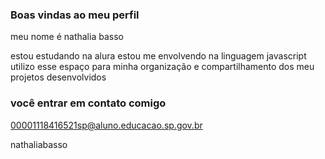 ### Boas vindas ao meu perfil

meu nome é nathalia basso 

estou estudando na alura 
estou me envolvendo na linguagem javascript 
utilizo esse espaço para minha organização e compartilhamento dos meu projetos desenvolvidos 

### você entrar em contato comigo

00001118416521sp@aluno.educacao.sp.gov.br

nathaliabasso
